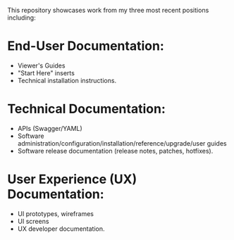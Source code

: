 This repository showcases work from my three most recent positions including: 

# End-User Documentation:
- Viewer's Guides 
- "Start Here" inserts
- Technical installation instructions.

# Technical Documentation:
- APIs (Swagger/YAML)
- Software administration/configuration/installation/reference/upgrade/user guides
- Software release documentation (release notes, patches, hotfixes).

# User Experience (UX) Documentation:
- UI prototypes, wireframes
- UI screens
- UX developer documentation.
